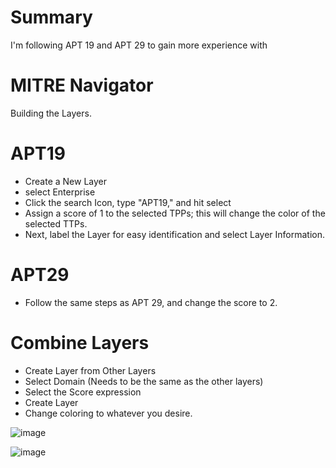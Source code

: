 # Summary
I'm following APT 19 and APT 29 to gain more experience with 


# MITRE Navigator 
Building the Layers. 

# APT19 
- Create a New Layer
- select Enterprise
- Click the search Icon, type "APT19," and hit select
- Assign a score of 1 to the selected TPPs; this will change the color of the selected TTPs. 
- Next, label the Layer for easy identification and select Layer Information. 

# APT29
- Follow the same steps as APT 29, and change the score to 2. 


# Combine Layers
- Create Layer from Other Layers
- Select Domain (Needs to be the same as the other layers)
- Select the Score expression
- Create Layer
- Change coloring to whatever you desire.


![image](https://github.com/Shawn-Nichol/Cybersecurity-Projects/assets/30714313/df7d6d4a-b89e-4a4e-a5e3-1bc74aa10d23)

![image](https://github.com/Shawn-Nichol/Cybersecurity-Projects/assets/30714313/63875f96-b730-464e-9aec-073c9c371206)

